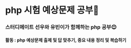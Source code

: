 # php 시험 예상문제 공부💙 <br>

<h3> 스터디메이트 선우와 유빈이가 함께하는 php 공부😊 </h3>
<h4> 활동 : php 예상문제 출제 및 답 맞추기, 중요 내용 정리 및 복습하기 </h4>
